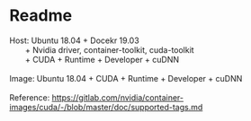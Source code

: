 # Readme
Host: Ubuntu 18.04 + Docekr 19.03</br>
&emsp;&emsp;+ Nvidia driver, container-toolkit, cuda-toolkit</br>
&emsp;&emsp;+ CUDA + Runtime + Developer + cuDNN</br>
</br>
Image: Ubuntu 18.04 + CUDA + Runtime + Developer + cuDNN</br>
</br>
Reference: https://gitlab.com/nvidia/container-images/cuda/-/blob/master/doc/supported-tags.md
